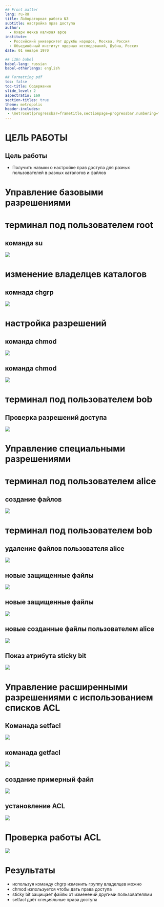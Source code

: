 ```yaml
---
## Front matter
lang: ru-RU
title: Лабораторная работа №3
subtitle: настройка прав доступа
author:
  - Кхари жекка кализая арсе
institute:
  - Российский университет дружбы народов, Москва, Россия
  - Объединённый институт ядерных исследований, Дубна, Россия
date: 01 января 1970

## i18n babel
babel-lang: russian
babel-otherlangs: english

## Formatting pdf
toc: false
toc-title: Содержание
slide_level: 2
aspectratio: 169
section-titles: true
theme: metropolis
header-includes:
 - \metroset{progressbar=frametitle,sectionpage=progressbar,numbering=fraction}
---
```


# ЦЕЛЬ РАБОТЫ

## Цель работы

- Получить навыки о настройке прав доступа для разных пользователей в разных каталогов и файлов


# Управление базовыми разрешениями

# терминал под пользователем root

## команда su

![](./image/1.png)

# изменение владелцев каталогов

## комнада chgrp

![](./image/5.png)

# настройка разрешений 

## команда chmod

![](./image/6.png)

## команда chmod

![](./image/7.png)


# терминал под пользователем bob

## Проверка разрешений доступа

![](./image/10.png)


# Управление специальными разрешениями

# терминал под пользователем alice

## создание файлов

![](./image/13.png)


# терминал под пользователем bob

## удаление файлов пользователя alice 

![](./image/17.png)


## новые защищенные файлы

![](./image/18.png)

## новые защищенные файлы

![](./image/19.png)


## новые созданные файлы пользователем alice


![](./image/20.png)


## Показ атрибута sticky bit


![](./image/21.png)



# Управление расширенными разрешениями с использованием списков ACL

## Команада setfacl

![](./image/22.png)


## команада getfacl 

![](./image/23.png)




## создание примерный файл

![](./image/25.png)



## установление ACL


![](./image/30.png)


# Проверка работы ACL

![](./image/35.png)


# Результаты

- используя команду chgrp изменить группу владелцев можно
- chmod изпользуется чтобы дать права доступа
- sticky bit защищает файлы от изменений другими пользователями 
- setfacl даёт специяльные права доступа





